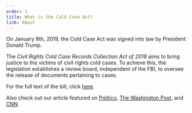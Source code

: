 ```yaml
---
order: 1
title: What is the Cold Case Act?
link: About
---
```

On January 8th, 2019, the Cold Case Act was signed into law by President Donald Trump.

The _Civil Rights Cold Case Records Collection Act of 2018_ aims to bring justice to the victims of civil rights cold cases. To achieve this, the legislation establishes a review board, independent of the FBI, to oversee the release of documents pertaining to cases.

For the full text of the bill, click [here](https://www.congress.gov/115/plaws/publ426/PLAW-115publ426.pdf).

Also check out our article featured on <span id="politicoLink">[Politico](http://www.politico.com/agenda/story/2016/05/how-to-get-justice-for-civil-rights-cold-cases-000118)</span>, [The Washington Post](https://www.washingtonpost.com/crime-law/2019/02/23/students-high-school-all-way-presidents-desk-how-government-class-fought-release-unsolved-fbi-civil-rights-case-files/), and [CNN](https://www.cnn.com/2019/02/26/us/new-jersey-students-civil-rights-bill-trnd/index.html).



